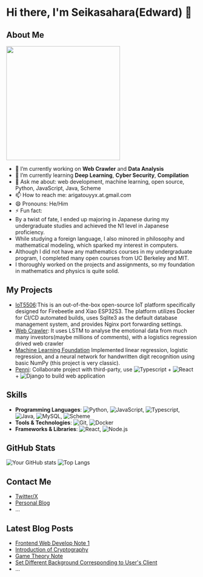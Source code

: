 # Hi there, I'm Seikasahara(Edward) 👋

## About Me
<img src="https://i.imgflip.com/z9mze.jpg" width="300">

- 🔭 I’m currently working on **Web Crawler** and **Data Analysis**
- 🌱 I’m currently learning **Deep Learning**, **Cyber Security**, **Compilation**
- 💬 Ask me about: web development, machine learning, open source, Python, JavaScript, Java, Scheme
- 📫 How to reach me: arigatouyyx.at.gmail.com
- 😄 Pronouns: He/Him
- ⚡ Fun fact:
- By a twist of fate, I ended up majoring in Japanese during my undergraduate studies and achieved the N1 level in Japanese proficiency.
- While studying a foreign language, I also minored in philosophy and mathematical modeling, which sparked my interest in computers.
- Although I did not have any mathematics courses in my undergraduate program, I completed many open courses from UC Berkeley and MIT.
- I thoroughly worked on the projects and assignments, so my foundation in mathematics and physics is quite solid.

## My Projects
- [IoT5506](https://github.com/SeiKasahara/IoT5506):This is an out-of-the-box open-source IoT platform specifically designed for Firebeetle and Xiao ESP32S3. The platform utilizes Docker for CI/CD automated builds, uses Sqlite3 as the default database management system, and provides Nginx port forwarding settings.
- [Web Crawler](https://github.com/SeiKasahara/FinancialCrawler): It uses LSTM to analyse the emotional data from much many investors(maybe millions of comments), with a logistics regression drived web crawler
- [Machine Learning Foundation](https://github.com/SeiKasahara/MachineLearningEx) Implemented linear regression, logistic regression, and a neural network for handwritten digit recognition using basic NumPy (this project is very classic).
- [Penni](https://github.com/codersforcauses/penni): Collaborate project with third-party, use ![Typescript](https://img.shields.io/badge/Typescript-33AAAA?style=flat&logo=typescript&logoColor=FFFFFF) + ![React](https://img.shields.io/badge/React-20232A?style=flat&logo=react&logoColor=61DAFB) + ![Django](https://img.shields.io/badge/Django-FFFFFF?style=flat&logo=django&logoColor=61DAFB) to build web application

## Skills
- **Programming Languages**: ![Python](https://img.shields.io/badge/Python-3776AB?style=flat&logo=python&logoColor=white), ![JavaScript](https://img.shields.io/badge/JavaScript-F7DF1E?style=flat&logo=javascript&logoColor=black), ![Typescript](https://img.shields.io/badge/Typescript-33AAAA?style=flat&logo=typescript&logoColor=FFFFFF), ![Java](https://img.shields.io/badge/Java-007396?style=flat&logo=java&logoColor=white), ![MySQL](https://img.shields.io/badge/MySQL-4479A1?style=flat&logo=mysql&logoColor=white), ![Scheme](https://img.shields.io/badge/Scheme-0C2233?style=flat&logo=scheme&logoColor=white)
- **Tools & Technologies**: ![Git](https://img.shields.io/badge/Git-F05032?style=flat&logo=git&logoColor=white), ![Docker](https://img.shields.io/badge/Docker-2496ED?style=flat&logo=docker&logoColor=white)
- **Frameworks & Libraries**: ![React](https://img.shields.io/badge/React-20232A?style=flat&logo=react&logoColor=61DAFB), ![Node.js](https://img.shields.io/badge/Node.js-339933?style=flat&logo=nodedotjs&logoColor=white)


## GitHub Stats
![Your GitHub stats](https://github-readme-stats.vercel.app/api?username=SeiKasahara&show_icons=true&theme=radical)
![Top Langs](https://github-readme-stats.vercel.app/api/top-langs/?username=SeiKasahara&layout=compact)

## Contact Me
- [Twitter/X](https://x.com/KirisameCalhoun)
- [Personal Blog](https://seikasahara.com)
- ...

## Latest Blog Posts
<!-- BLOG-POST-LIST:START -->
- [Frontend Web Develop Note 1](https://seikasahara.com/p/vppm.html)
- [Introduction of Cryptography](https://seikasahara.com/p/vepm.html)
- [Game Theory Note](https://seikasahara.com/p/pqdm.html)
- [Set Different Background Corresponding to User's Client](https://seikasahara.com/p/1578.html)
- ...
<!-- BLOG-POST-LIST:END -->
